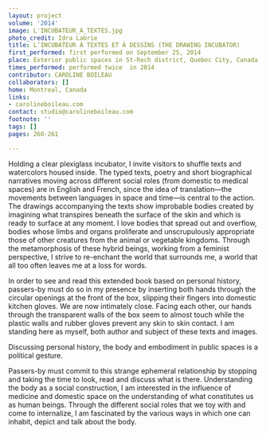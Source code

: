 ```yaml
---
layout: project
volume: '2014'
image: L'INCUBATEUR_A_TEXTES.jpg
photo_credit: Idra Labrie
title: L’INCUBATEUR À TEXTES ET À DESSINS (THE DRAWING INCUBATOR)
first_performed: first performed on September 25, 2014
place: Exterior public spaces in St-Roch district, Quebec City, Canada
times_performed: performed twice  in 2014
contributor: CAROLINE BOILEAU
collaborators: []
home: Montreal, Canada
links:
- carolineboileau.com
contact: studio@carolineboileau.com
footnote: ''
tags: []
pages: 260-261

---
```


Holding a clear plexiglass incubator, I invite visitors to shuffle texts and watercolors housed inside. The typed texts, poetry and short biographical narratives moving across different social roles (from domestic to medical spaces) are in English and French, since the idea of translation—the movements between languages in space and time—is central to the action. The drawings accompanying the texts show improbable bodies created by imagining what transpires beneath the surface of the skin and which is ready to surface at any moment. I love bodies that spread out and overflow, bodies whose limbs and organs proliferate and unscrupulously appropriate those of other creatures from the animal or vegetable kingdoms. Through the metamorphosis of these hybrid beings, working from a feminist perspective, I strive to re-enchant the world that surrounds me, a world that all too often leaves me at a loss for words.

In order to see and read this extended book based on personal history, passers-by must do so in my presence by inserting both hands through the circular openings at the front of the box, slipping their fingers into domestic kitchen gloves. We are now intimately close. Facing each other, our hands through the transparent walls of the box seem to almost touch while the plastic walls and rubber gloves prevent any skin to skin contact. I am standing here as myself, both author and subject of these texts and images.

Discussing personal history, the body and embodiment in public spaces is a political gesture.

Passers-by must commit to this strange ephemeral relationship by stopping and taking the time to look, read and discuss what is there. Understanding the body as a social construction, I am interested in the influence of medicine and domestic space on the understanding of what constitutes us as human beings. Through the different social roles that we toy with and come to internalize, I am fascinated by the various ways in which one can inhabit, depict and talk about the body.
